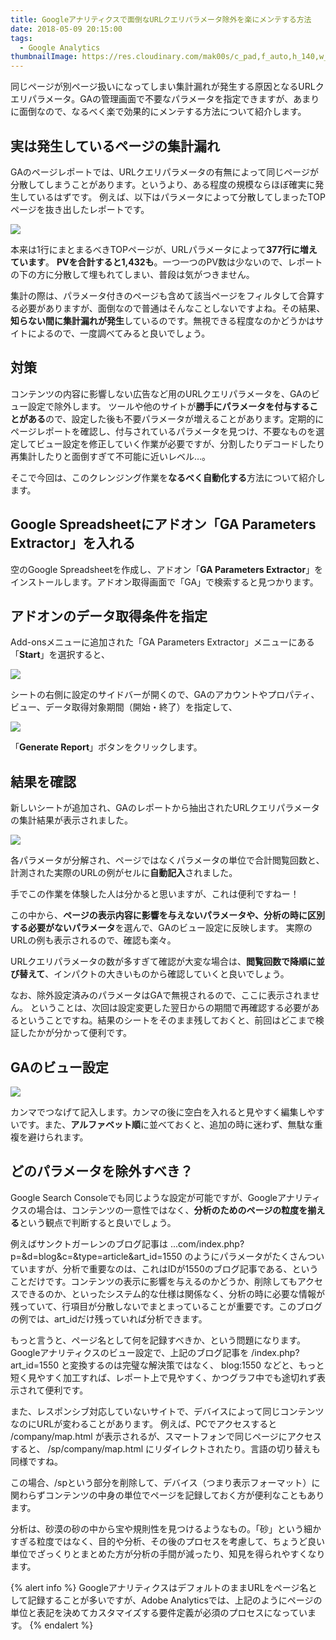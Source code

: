```yaml
---
title: Googleアナリティクスで面倒なURLクエリパラメータ除外を楽にメンテする方法
date: 2018-05-09 20:15:00
tags:
  - Google Analytics
thumbnailImage: https://res.cloudinary.com/mak00s/c_pad,f_auto,h_140,w_140/ga-parameters-extractor.png
---
```


同じページが別ページ扱いになってしまい集計漏れが発生する原因となるURLクエリパラメータ。GAの管理画面で不要なパラメータを指定できますが、あまりに面倒なので、なるべく楽で効果的にメンテする方法について紹介します。
<!-- more -->

## 実は発生しているページの集計漏れ

GAのページレポートでは、URLクエリパラメータの有無によって同じページが分散してしまうことがあります。というより、ある程度の規模ならほぼ確実に発生しているはずです。
例えば、以下はパラメータによって分散してしまったTOPページを抜き出したレポートです。

![](/images/ga/ga-parameters-page-report.png)

本来は1行にまとまるべきTOPページが、URLパラメータによって**377行に増えています**。
**PVを合計すると1,432も**。一つ一つのPV数は少ないので、レポートの下の方に分散して埋もれてしまい、普段は気がつきません。

集計の際は、パラメータ付きのページも含めて該当ページをフィルタして合算する必要がありますが、面倒なので普通はそんなことしないですよね。その結果、**知らない間に集計漏れが発生**しているのです。無視できる程度なのかどうかはサイトによるので、一度調べてみると良いでしょう。

## 対策

コンテンツの内容に影響しない広告など用のURLクエリパラメータを、GAのビュー設定で除外します。
ツールや他のサイトが**勝手にパラメータを付与することがある**ので、設定した後も不要パラメータが増えることがあります。定期的にページレポートを確認し、付与されているパラメータを見つけ、不要なものを選定してビュー設定を修正していく作業が必要ですが、分割したりデコードしたり再集計したりと面倒すぎて不可能に近いレベル…。

そこで今回は、このクレンジング作業を**なるべく自動化する**方法について紹介します。

## Google Spreadsheetにアドオン「GA Parameters Extractor」を入れる

空のGoogle Spreadsheetを作成し、アドオン「**GA Parameters Extractor**」をインストールします。アドオン取得画面で「GA」で検索すると見つかります。

## アドオンのデータ取得条件を指定

Add-onsメニューに追加された「GA Parameters Extractor」メニューにある「**Start**」を選択すると、

![](/images/ga/ga-parameters-extractor-menu.png)

シートの右側に設定のサイドバーが開くので、GAのアカウントやプロパティ、ビュー、データ取得対象期間（開始・終了）を指定して、

![](/images/ga/ga-parameters-extractor-sidebar.png)

「**Generate Report**」ボタンをクリックします。

## 結果を確認

新しいシートが追加され、GAのレポートから抽出されたURLクエリパラメータの集計結果が表示されました。

![](/images/ga/ga-parameters-extractor-result.png)

各パラメータが分解され、ページではなくパラメータの単位で合計閲覧回数と、計測された実際のURLの例がセルに**自動記入**されました。

手でこの作業を体験した人は分かると思いますが、これは便利ですねー！

この中から、**ページの表示内容に影響を与えないパラメータや、分析の時に区別する必要がないパラメータ**を選んで、GAのビュー設定に反映します。
実際のURLの例も表示されるので、確認も楽々。

URLクエリパラメータの数が多すぎて確認が大変な場合は、**閲覧回数で降順に並び替えて**、インパクトの大きいものから確認していくと良いでしょう。

なお、除外設定済みのパラメータはGAで無視されるので、ここに表示されません。
ということは、次回は設定変更した翌日からの期間で再確認する必要があるということですね。結果のシートをそのまま残しておくと、前回はどこまで検証したかが分かって便利です。

## GAのビュー設定

![](/images/ga/ga-parameters-view-setting.png)

カンマでつなげて記入します。カンマの後に空白を入れると見やすく編集しやすいです。また、**アルファベット順**に並べておくと、追加の時に迷わず、無駄な重複を避けられます。

## どのパラメータを除外すべき？

Google Search Consoleでも同じような設定が可能ですが、Googleアナリティクスの場合は、コンテンツの一意性ではなく、**分析のためのページの粒度を揃える**という観点で判断すると良いでしょう。

例えばサンクトガーレンのブログ記事は
...com/index.php?p=&d=blog&c=&type=article&art_id=1550
のようにパラメータがたくさんついていますが、分析で重要なのは、これはIDが1550のブログ記事である、ということだけです。コンテンツの表示に影響を与えるのかどうか、削除してもアクセスできるのか、といったシステム的な仕様は関係なく、分析の時に必要な情報が残っていて、行項目が分散しないでまとまっていることが重要です。このブログの例では、art_idだけ残っていれば分析できます。

もっと言うと、ページ名として何を記録すべきか、という問題になります。
Googleアナリティクスのビュー設定で、上記のブログ記事を
/index.php?art_id=1550
と変換するのは完璧な解決策ではなく、
blog:1550
などと、もっと短く見やすく加工すれば、レポート上で見やすく、かつグラフ中でも途切れず表示されて便利です。

また、レスポンシブ対応していないサイトで、デバイスによって同じコンテンツなのにURLが変わることがあります。
例えば、PCでアクセスすると
/company/map.html
が表示されるが、スマートフォンで同じページにアクセスすると、
/sp/company/map.html
にリダイレクトされたり。言語の切り替えも同様ですね。

この場合、/spという部分を削除して、デバイス（つまり表示フォーマット）に関わらずコンテンツの中身の単位でページを記録しておく方が便利なこともあります。

分析は、砂漠の砂の中から宝や規則性を見つけるようなもの。「砂」という細かすぎる粒度ではなく、目的や分析、その後のプロセスを考慮して、ちょうど良い単位でざっくりとまとめた方が分析の手間が減ったり、知見を得られやすくなります。

{% alert info %}
GoogleアナリティクスはデフォルトのままURLをページ名として記録することが多いですが、Adobe Analyticsでは、上記のようにページの単位と表記を決めてカスタマイズする要件定義が必須のプロセスになっています。
{% endalert %}
